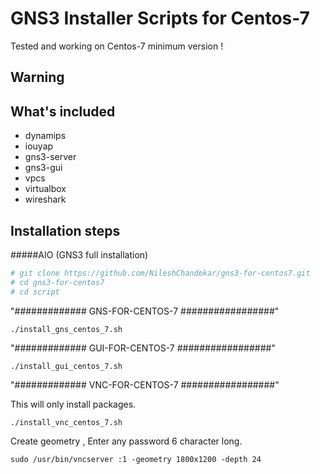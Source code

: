 # GNS3 Installer Scripts for Centos-7

Tested and working on Centos-7 minimum version !

## Warning


What's included
---------------
* dynamips
* iouyap
* gns3-server
* gns3-gui
* vpcs
* virtualbox
* wireshark

Installation steps
------------------
#####AIO (GNS3 full installation)

```bash
# git clone https://github.com/NileshChandekar/gns3-for-centos7.git
# cd gns3-for-centos7
# cd script
```

"#############   GNS-FOR-CENTOS-7   #################"

~~~
./install_gns_centos_7.sh
~~~

"#############   GUI-FOR-CENTOS-7   #################"

~~~
./install_gui_centos_7.sh
~~~

"#############   VNC-FOR-CENTOS-7   #################"

This will only install packages. 

~~~
./install_vnc_centos_7.sh
~~~

Create geometry , Enter any password 6 character long. 

~~~
sudo /usr/bin/vncserver :1 -geometry 1800x1200 -depth 24       
~~~

